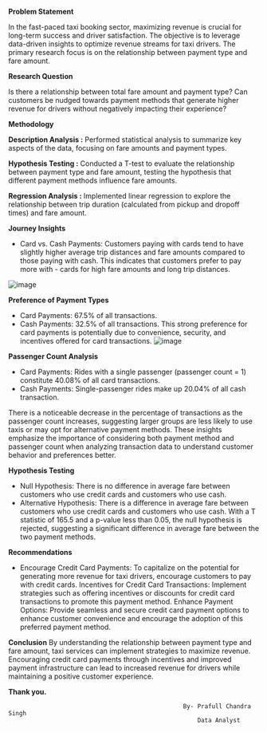 

**Problem Statement**

In the fast-paced taxi booking sector, maximizing revenue is crucial for long-term success and driver satisfaction. 
The objective is to leverage data-driven insights to optimize revenue streams for taxi drivers. 
The primary research focus is on the relationship between payment type and fare amount.


**Research Question**

Is there a relationship between total fare amount and payment type?
Can customers be nudged towards payment methods that generate higher revenue for drivers without negatively impacting their experience?

**Methodology**

**Description Analysis :**
Performed statistical analysis to summarize key aspects of the data, focusing on fare amounts and payment types.

**Hypothesis Testing :**
Conducted a T-test to evaluate the relationship between payment type and fare amount, testing the hypothesis that different payment methods influence fare amounts.

**Regression Analysis :**
Implemented linear regression to explore the relationship between trip duration (calculated from pickup and dropoff times) and fare amount.


**Journey Insights**
- Card vs. Cash Payments: Customers paying with cards tend to have slightly higher average trip distances and fare amounts compared to those paying with cash. This indicates that customers prefer to pay more with - cards for high fare amounts and long trip distances.

![image](https://github.com/prafullcs/Statistics_Project1/assets/90818539/a2e02811-0e7b-4221-acb5-7837938f3d0e)


**Preference of Payment Types**
- Card Payments: 67.5% of all transactions.
- Cash Payments: 32.5% of all transactions.
This strong preference for card payments is potentially due to convenience, security, and incentives offered for card transactions.
![image](https://github.com/prafullcs/Statistics_Project1/assets/90818539/b1aa9fc1-945b-4307-9591-2efbacff4e6d)



**Passenger Count Analysis**
 - Card Payments: Rides with a single passenger (passenger count = 1) constitute 40.08% of all card transactions.
-  Cash Payments: Single-passenger rides make up 20.04% of all cash transaction.

 There is a noticeable decrease in the percentage of transactions as the passenger count increases, suggesting larger groups are less likely to use taxis or may opt for alternative payment methods. These insights emphasize the importance of considering both payment method and passenger count when analyzing transaction data to understand customer behavior and preferences better.

**Hypothesis Testing**

- Null Hypothesis: There is no difference in average fare between customers who use credit cards and customers who use cash.
- Alternative Hypothesis: There is a difference in average fare between customers who use credit cards and customers who use cash.
With a T statistic of 165.5 and a p-value less than 0.05, the null hypothesis is rejected, suggesting a significant difference in average fare between the two payment methods.

**Recommendations**
- Encourage Credit Card Payments: To capitalize on the potential for generating more revenue for taxi drivers, encourage customers to pay with credit cards.
Incentives for Credit Card Transactions: Implement strategies such as offering incentives or discounts for credit card transactions to promote this payment method.
Enhance Payment Options: Provide seamless and secure credit card payment options to enhance customer convenience and encourage the adoption of this preferred payment method.

**Conclusion**
By understanding the relationship between payment type and fare amount, taxi services can implement strategies to maximize revenue. Encouraging credit card payments through incentives and improved payment infrastructure can lead to increased revenue for drivers while maintaining a positive customer experience.



**Thank you.**



  
                                                   
                                                     By- Prafull Chandra Singh
                                                         Data Analyst 
